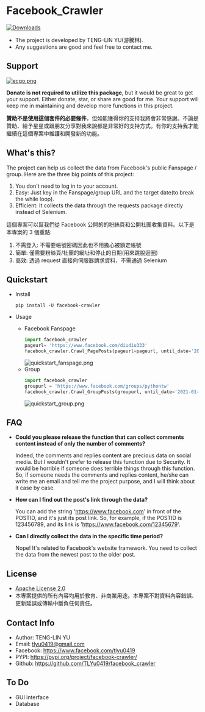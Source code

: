 # Facebook_Crawler
[![Downloads](https://static.pepy.tech/personalized-badge/facebook-crawler?period=total&units=international_system&left_color=grey&right_color=yellow&left_text=Downloads)](https://pypi.org/project/facebook-crawler/)
- The project is developed by TENG-LIN YU(游騰林). 
- Any suggestions are good and feel free to contact me.

## Support

[![ecgo.png](https://raw.githubusercontent.com/TLYu0419/facebook_crawler/main/images/ecgo.png)](https://payment.ecpay.com.tw/QuickCollect/PayData?GcM4iJGUeCvhY%2fdFqqQ%2bFAyf3uA10KRo%2fqzP4DWtVcw%3d)


**Donate is not required to utilize this package**, but it would be great to get your support. Either donate, star, or share are good for me. Your support will keep me in maintaining and develop more functions in this project.

**贊助不是使用這個套件的必要條件**，但如能獲得你的支持我將會非常感謝。不論是贊助、給予星星或跟朋友分享對我來說都是非常好的支持方式。有你的支持我才能繼續在這個專案中維護和開發新的功能。

## What's this?

The project can help us collect the data from Facebook's public Fanspage / group. Here are the three big points of this project: 
1. You don't need to log in to your account.
2. Easy: Just key in the Fanspage/group URL and the target date(to break the while loop).
3. Efficient: It collects the data through the requests package directly instead of Selenium.


這個專案可以幫我們從 Facebook 公開的的粉絲頁和公開社團收集資料。以下是本專案的 3 個重點:
1. 不需登入: 不需要帳號密碼因此也不用擔心被鎖定帳號
2. 簡單: 僅需要粉絲頁/社團的網址和停止的日期(用來跳脫迴圈)
3. 高效: 透過 request 直接向伺服器請求資料，不需通過 Selenium

## Quickstart
- Install
  ```pip
  pip install -U facebook-crawler
  ```

- Usage
  - Facebook Fanspage 
    ```python
    import facebook_crawler
    pageurl= 'https://www.facebook.com/diudiu333'
    facebook_crawler.Crawl_PagePosts(pageurl=pageurl, until_date='2021-01-01')
    ```
    ![quickstart_fanspage.png](https://raw.githubusercontent.com/TLYu0419/facebook_crawler/main/images/quickstart_fanspage.png)
  - Group
    ```python
    import facebook_crawler
    groupurl = 'https://www.facebook.com/groups/pythontw'
    facebook_crawler.Crawl_GroupPosts(groupurl, until_date='2021-01-01')
    ```
    ![quickstart_group.png](https://raw.githubusercontent.com/TLYu0419/facebook_crawler/main/images/quickstart_group.png)

## FAQ
- **Could you please release the function that can collect comments content instead of only the number of comments?**

  Indeed, the comments and replies content are precious data on social media. But I wouldn't prefer to release this function due to Security. It would be horrible if someone does terrible things through this function. So, if someone needs the comments and replies content, he/she can write me an email and tell me the project purpose, and I will think about it case by case.

- **How can I find out the post's link through the data?**
  
  You can add the string 'https://www.facebook.com' in front of the POSTID, and it's just its post link. So, for example, if the POSTID is 123456789, and its link is 'https://www.facebook.com/12345679'.

- **Can I directly collect the data in the specific time period?**
  
  Nope! It's related to Facebook's website framework. You need to collect the data from the newest post to the older post.

## License
- [Apache License 2.0](https://github.com/TLYu0419/facebook_crawler/blob/main/LICENSE)
- 本專案提供的所有內容均用於教育、非商業用途。本專案不對資料內容錯誤、更新延誤或傳輸中斷負任何責任。

## Contact Info
- Author: TENG-LIN YU
- Email: tlyu0419@gmail.com
- Facebook: https://www.facebook.com/tlyu0419
- PYPI: https://pypi.org/project/facebook-crawler/
- Github: https://github.com/TLYu0419/facebook_crawler

## To Do
- GUI interface
- Database

